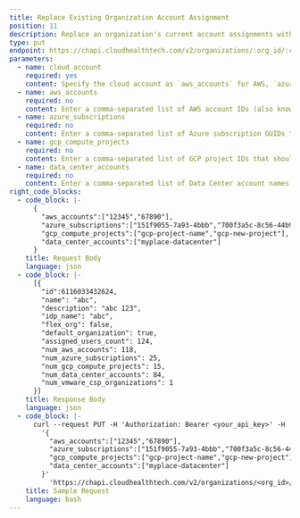 ```yaml
---
title: Replace Existing Organization Account Assignment
position: 11
description: Replace an organization's current account assignments with a new list of accounts. This endpoint removes all accounts currently assigned to the organization and replaces them with the new accounts.
type: put
endpoint: https://chapi.cloudhealthtech.com/v2/organizations/:org_id/:cloud_account
parameters:
  - name: cloud_account
    required: yes
    content: Specify the cloud account as `aws_accounts` for AWS, `azure_subscriptions` for Azure, `gcp_compute_projects` for GCP, `data_center_accounts` for Data Center, or `vmware_csp_organizations` for VMware Cloud.
  - name: aws_accounts
    required: no
    content: Enter a comma-separated list of AWS account IDs (also known as the owner ID) that should be assigned to the organization. The account IDs can be retrieved using the [Search for Assets](#asset_search-for-assets) endpoint. You can assign up to 500 AWS accounts per endpoint.
  - name: azure_subscriptions
    required: no
    content: Enter a comma-separated list of Azure subscription GUIDs that should be assigned to the organization. The subscription GUIDs can be retrieved using the [Search for Assets](#asset_search-for-assets) endpoint. You can assign up to 500 Azure accounts per endpoint.
  - name: gcp_compute_projects
    required: no
    content: Enter a comma-separated list of GCP project IDs that should be assigned to the organization. The project IDs can be retrieved using the [Search for Assets](#asset_search-for-assets) endpoint. You can assign up to 500 GCP projects per endpoint.
  - name: data_center_accounts
    required: no
    content: Enter a comma-separated list of Data Center account names that should be assigned to the organization. The account names can be retrieved using the [Search for Assets](#asset_search-for-assets) endpoint. You can assign up to 500 Data Center accounts per endpoint.
right_code_blocks:
  - code_block: |-
      {
        "aws_accounts":["12345","67890"],
        "azure_subscriptions":["151f9055-7a93-4bbb","700f3a5c-8c56-44b9"],
        "gcp_compute_projects":["gcp-project-name","gcp-new-project"],
        "data_center_accounts":["myplace-datacenter"]
      }
    title: Request Body
    language: json
  - code_block: |-
      [{
        "id":6116033432624,
        "name": "abc",
        "description": "abc 123",
        "idp_name": "abc",
        "flex_org": false,
        "default_organization": true,
        "assigned_users_count": 124,
        "num_aws_accounts": 118,
        "num_azure_subscriptions": 25,
        "num_gcp_compute_projects": 15,
        "num_data_center_accounts": 84,
        "num_vmware_csp_organizations": 1
      }]
    title: Response Body
    language: json
  - code_block: |-
      curl --request PUT -H 'Authorization: Bearer <your_api_key>' -H 'Content-Type: application/json' -d
        '{
          "aws_accounts":["12345","67890"],
          "azure_subscriptions":["151f9055-7a93-4bbb","700f3a5c-8c56-44b9"],
          "gcp_compute_projects":["gcp-project-name","gcp-new-project"],
          "data_center_accounts":["myplace-datacenter"]
        }'    
          'https://chapi.cloudhealthtech.com/v2/organizations/<org_id>/<cloud_account>'
    title: Sample Request
    language: bash
---
```

